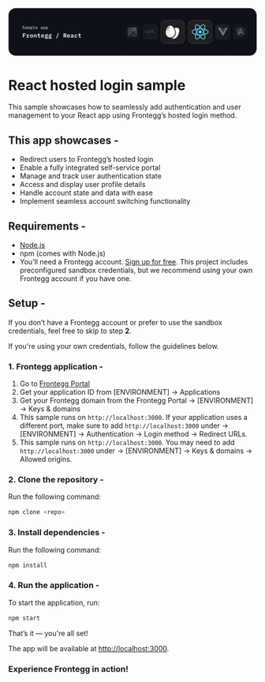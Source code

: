 ![React Hosted Login Banner](/public/assets/react-banner.png)

# React hosted login sample

This sample showcases how to seamlessly add authentication and user management to your React app using Frontegg’s hosted login method.

## This app showcases -

- Redirect users to Frontegg’s hosted login
- Enable a fully integrated self-service portal
- Manage and track user authentication state
- Access and display user profile details
- Handle account state and data with ease
- Implement seamless account switching functionality

## Requirements - 

- [Node.js](https://nodejs.org)
- npm (comes with Node.js)
- You'll need a Frontegg account. [Sign up for free](https://frontegg-prod.us.frontegg.com/oauth/account/sign-up).
This project includes preconfigured sandbox credentials, but we recommend using your own Frontegg account if you have one.

## Setup -

If you don’t have a Frontegg account or prefer to use the sandbox credentials, feel free to skip to step **2**.

If you're using your own credentials, follow the guidelines below.

### 1. Frontegg application -

1. Go to [Frontegg Portal](https://portal.frontegg.com/)
2. Get your application ID from [ENVIRONMENT] → Applications
3. Get your Frontegg domain from the Frontegg Portal → [ENVIRONMENT] → Keys & domains
4. This sample runs on `http://localhost:3000`. If your application uses a different port, make sure to add `http://localhost:3000` under → [ENVIRONMENT] → Authentication → Login method → Redirect URLs.
5. This sample runs on `http://localhost:3000`. You may need to add `http://localhost:3000` under → [ENVIRONMENT] → Keys & domains → Allowed origins.

### 2. Clone the repository - 

Run the following command:

```bash
npm clone <repo>
```

### 3. Install dependencies -

Run the following command:

```bash
npm install
```

### 4. Run the application -

To start the application, run:

```bash
npm start
```

That’s it — you're all set!

The app will be available at [http://localhost:3000](http://localhost:3000).

### Experience Frontegg in action!